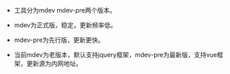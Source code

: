 * 工具分为mdev mdev-pre两个版本。

* mdev为正式版，稳定，更新频率低。

* mdev-pre为先行版，更新更快。

* 当前mdev为老版本，默认支持jquery框架，mdev-pre为最新版，支持vue框架，更新源为内网地址。



